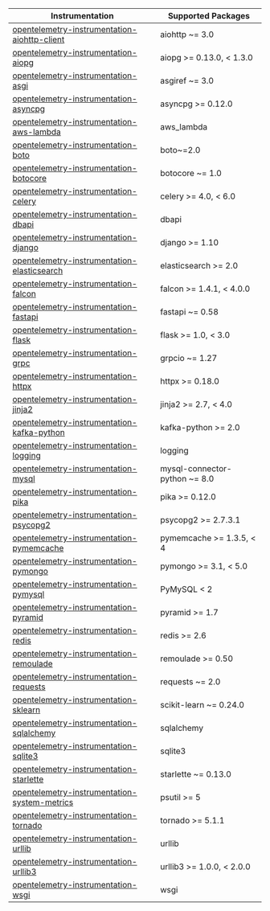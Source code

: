 
| Instrumentation | Supported Packages            |
| --------------- |-------------------------------|
| [opentelemetry-instrumentation-aiohttp-client](./opentelemetry-instrumentation-aiohttp-client) | aiohttp ~= 3.0                |
| [opentelemetry-instrumentation-aiopg](./opentelemetry-instrumentation-aiopg) | aiopg >= 0.13.0, < 1.3.0      |
| [opentelemetry-instrumentation-asgi](./opentelemetry-instrumentation-asgi) | asgiref ~= 3.0                |
| [opentelemetry-instrumentation-asyncpg](./opentelemetry-instrumentation-asyncpg) | asyncpg >= 0.12.0             |
| [opentelemetry-instrumentation-aws-lambda](./opentelemetry-instrumentation-aws-lambda) | aws_lambda                    |
| [opentelemetry-instrumentation-boto](./opentelemetry-instrumentation-boto) | boto~=2.0                     |
| [opentelemetry-instrumentation-botocore](./opentelemetry-instrumentation-botocore) | botocore ~= 1.0               |
| [opentelemetry-instrumentation-celery](./opentelemetry-instrumentation-celery) | celery >= 4.0, < 6.0          |
| [opentelemetry-instrumentation-dbapi](./opentelemetry-instrumentation-dbapi) | dbapi                         |
| [opentelemetry-instrumentation-django](./opentelemetry-instrumentation-django) | django >= 1.10                |
| [opentelemetry-instrumentation-elasticsearch](./opentelemetry-instrumentation-elasticsearch) | elasticsearch >= 2.0          |
| [opentelemetry-instrumentation-falcon](./opentelemetry-instrumentation-falcon) | falcon >= 1.4.1, < 4.0.0      |
| [opentelemetry-instrumentation-fastapi](./opentelemetry-instrumentation-fastapi) | fastapi ~= 0.58               |
| [opentelemetry-instrumentation-flask](./opentelemetry-instrumentation-flask) | flask >= 1.0, < 3.0           |
| [opentelemetry-instrumentation-grpc](./opentelemetry-instrumentation-grpc) | grpcio ~= 1.27                |
| [opentelemetry-instrumentation-httpx](./opentelemetry-instrumentation-httpx) | httpx >= 0.18.0               |
| [opentelemetry-instrumentation-jinja2](./opentelemetry-instrumentation-jinja2) | jinja2 >= 2.7, < 4.0          |
| [opentelemetry-instrumentation-kafka-python](./opentelemetry-instrumentation-kafka-python) | kafka-python >= 2.0           |
| [opentelemetry-instrumentation-logging](./opentelemetry-instrumentation-logging) | logging                       |
| [opentelemetry-instrumentation-mysql](./opentelemetry-instrumentation-mysql) | mysql-connector-python ~= 8.0 |
| [opentelemetry-instrumentation-pika](./opentelemetry-instrumentation-pika) | pika >= 0.12.0                |
| [opentelemetry-instrumentation-psycopg2](./opentelemetry-instrumentation-psycopg2) | psycopg2 >= 2.7.3.1           |
| [opentelemetry-instrumentation-pymemcache](./opentelemetry-instrumentation-pymemcache) | pymemcache >= 1.3.5, < 4      |
| [opentelemetry-instrumentation-pymongo](./opentelemetry-instrumentation-pymongo) | pymongo >= 3.1, < 5.0         |
| [opentelemetry-instrumentation-pymysql](./opentelemetry-instrumentation-pymysql) | PyMySQL < 2                   |
| [opentelemetry-instrumentation-pyramid](./opentelemetry-instrumentation-pyramid) | pyramid >= 1.7                |
| [opentelemetry-instrumentation-redis](./opentelemetry-instrumentation-redis) | redis >= 2.6                  |
| [opentelemetry-instrumentation-remoulade](./opentelemetry-instrumentation-remoulade) | remoulade >= 0.50             |
| [opentelemetry-instrumentation-requests](./opentelemetry-instrumentation-requests) | requests ~= 2.0               |
| [opentelemetry-instrumentation-sklearn](./opentelemetry-instrumentation-sklearn) | scikit-learn ~= 0.24.0        |
| [opentelemetry-instrumentation-sqlalchemy](./opentelemetry-instrumentation-sqlalchemy) | sqlalchemy                    |
| [opentelemetry-instrumentation-sqlite3](./opentelemetry-instrumentation-sqlite3) | sqlite3                       |
| [opentelemetry-instrumentation-starlette](./opentelemetry-instrumentation-starlette) | starlette ~= 0.13.0           |
| [opentelemetry-instrumentation-system-metrics](./opentelemetry-instrumentation-system-metrics) | psutil >= 5                   |
| [opentelemetry-instrumentation-tornado](./opentelemetry-instrumentation-tornado) | tornado >= 5.1.1              |
| [opentelemetry-instrumentation-urllib](./opentelemetry-instrumentation-urllib) | urllib                        |
| [opentelemetry-instrumentation-urllib3](./opentelemetry-instrumentation-urllib3) | urllib3 >= 1.0.0, < 2.0.0     |
| [opentelemetry-instrumentation-wsgi](./opentelemetry-instrumentation-wsgi) | wsgi                          |